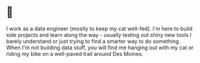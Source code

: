 # 👋

I work as a data engineer (mostly to keep my cat well-fed). I'm here to build side projects and learn along the way - usually testing out shiny new tools I barely understand or just trying to find a smarter way to do something. When I'm not building data stuff, you will find me hanging out with my cat or riding my bike on a well-paved trail around Des Moines.
